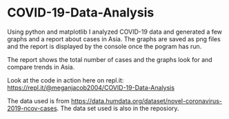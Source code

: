 # COVID-19-Data-Analysis
Using python and matplotlib I analyzed COVID-19 data and generated a few graphs and a report about cases in Asia. The graphs are saved as png files and the report is displayed by the console once the pogram has run.

The report shows the total number of cases and the graphs look for and compare trends in Asia.

Look at the code in action here on repl.it: https://repl.it/@meganjacob2004/COVID-19-Data-Analysis

The data used is from https://data.humdata.org/dataset/novel-coronavirus-2019-ncov-cases. The data set used is also in the reposiory.
